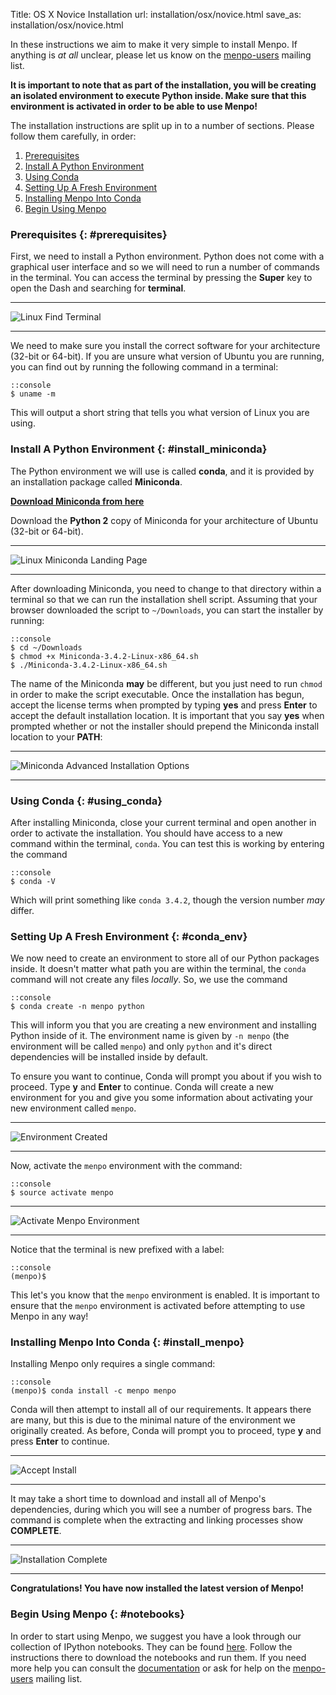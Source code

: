 Title: OS X Novice Installation
url: installation/osx/novice.html
save_as: installation/osx/novice.html

In these instructions we aim to make it very simple to install Menpo.
If anything is *at all* unclear, please let us know on the
[menpo-users](https://groups.google.com/forum/#!forum/menpo-users) mailing list.

**It is important to note that as part of the installation, you will be creating
an isolated environment to execute Python inside. Make sure that this
environment is activated in order to be able to use Menpo!**

The installation instructions are split up in to a number of sections. Please
follow them carefully, in order:

  1. [Prerequisites](#prerequisites)
  2. [Install A Python Environment](#install_miniconda)
  3. [Using Conda](#using_conda)
  4. [Setting Up A Fresh Environment](#conda_env)
  5. [Installing Menpo Into Conda](#install_menpo)
  6. [Begin Using Menpo](#notebooks)

### Prerequisites {: #prerequisites}
First, we need to install a Python environment. Python does not come with a
graphical user interface and so we will need to run a number of commands
in the terminal. You can access the terminal by pressing the **Super** key
to open the Dash and searching for **terminal**.

********************************************************************************
![Linux Find Terminal]({filename}/pages/installation/linux/images/Linux-Terminal.png)
********************************************************************************

We need to make sure you install the correct software for your
architecture (32-bit or 64-bit). If you are unsure what version of Ubuntu you
are running, you can find out by running the following command in a terminal:

    ::console
    $ uname -m

This will output a short string that tells you what version of Linux you
are using.

### Install A Python Environment {: #install_miniconda}
The Python environment we will use is called **conda**, and it is provided by
an installation package called **Miniconda**.

**[Download Miniconda from here](http://cosnda.pydata.org/miniconda.html)**

Download the **Python 2** copy of Miniconda for your architecture of Ubuntu
(32-bit or 64-bit).

********************************************************************************
![Linux Miniconda Landing Page]({filename}/pages/installation/linux/images/Linux-Miniconda-Landing.png)
********************************************************************************

After downloading Miniconda, you need to change to that directory within a
terminal so that we can run the installation shell script. Assuming that your
browser downloaded the script to `~/Downloads`, you can start the installer
by running:

    ::console
    $ cd ~/Downloads
    $ chmod +x Miniconda-3.4.2-Linux-x86_64.sh
    $ ./Miniconda-3.4.2-Linux-x86_64.sh

The name of the Miniconda **may** be different, but you just need to run `chmod`
in order to make the script executable. Once the installation has begun, accept
the license terms when prompted by typing **yes** and press **Enter** to accept
the default installation location. It is important that you say **yes** when
prompted whether or not the installer should prepend the Miniconda install
location to your **PATH**:

********************************************************************************
![Miniconda Advanced Installation Options]({filename}/pages/installation/linux/images/Linux-Miniconda-Settings.png)
********************************************************************************

### Using Conda {: #using_conda}
After installing Miniconda, close your current terminal and open another in
order to activate the installation. You should have access to a new command
within the terminal, `conda`. You can test this is working by entering the
command

    ::console
    $ conda -V

Which will print something like ``conda 3.4.2``, though the version number *may*
differ.

### Setting Up A Fresh Environment {: #conda_env}
We now need to create an environment to store all of our Python packages inside.
It doesn't matter what path you are within the terminal, the
`conda` command will not create any files *locally*. So, we use the command

    ::console
    $ conda create -n menpo python

This will inform you that you are creating a new environment and installing
Python inside of it. The environment name is given by `-n menpo` (the
environment will be called `menpo`) and only `python` and it's direct
dependencies will be installed inside by default.

To ensure you want to continue, Conda will prompt you
about if you wish to proceed. Type **y** and **Enter** to continue.
Conda will create a new environment for you and give you some information
about activating your new environment called `menpo`.

********************************************************************************
![Environment Created]({filename}/pages/installation/linux/images/Linux-Env-Created.png)
********************************************************************************

Now, activate the `menpo` environment with the command:

    ::console
    $ source activate menpo

********************************************************************************
![Activate Menpo Environment]({filename}/pages/installation/linux/images/Linux-Activate-Env.png)
********************************************************************************

Notice that the terminal is new prefixed with a label:

    ::console
    (menpo)$

This let's you know that the `menpo` environment is enabled. It is important
to ensure that the `menpo` environment is activated before attempting to
use Menpo in any way!

### Installing Menpo Into Conda {: #install_menpo}
Installing Menpo only requires a single command:

    ::console
    (menpo)$ conda install -c menpo menpo

Conda will then attempt to install all of our requirements. It appears there are
many, but this is due to the minimal nature of the environment we originally
created. As before, Conda will prompt you to proceed, type **y** and press
**Enter** to continue.

********************************************************************************
![Accept Install]({filename}/pages/installation/linux/images/Linux-Install-Accept.png)
********************************************************************************

It may take a short time to download and install all of Menpo's dependencies,
during which you will see a number of progress bars. The command is complete
when the extracting and linking processes show **COMPLETE**.

********************************************************************************
![Installation Complete]({filename}/pages/installation/linux/images/Linux-Install-Complete.png)
********************************************************************************

**Congratulations! You have now installed the latest version of Menpo!**

### Begin Using Menpo {: #notebooks}
In order to start using Menpo, we suggest you have a look through our collection
of IPython notebooks. They can be found [here]({filename}/pages/notebooks.md).
Follow the instructions there to download the notebooks and run them. If you
need more help you can consult the
[documentation](http://menpo.readthedocs.org) or ask for help on the
[menpo-users](https://groups.google.com/forum/#!forum/menpo-users) mailing list.